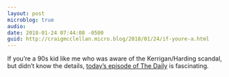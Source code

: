 ```yaml
---
layout: post
microblog: true
audio: 
date: 2018-01-24 07:44:08 -0500
guid: http://craigmcclellan.micro.blog/2018/01/24/if-youre-a.html
---
```

If you’re a 90s kid like me who was aware of the Kerrigan/Harding scandal, but didn’t know the details, [today’s episode of The Daily](https://overcast.fm/+LHycuUDVE) is fascinating.
